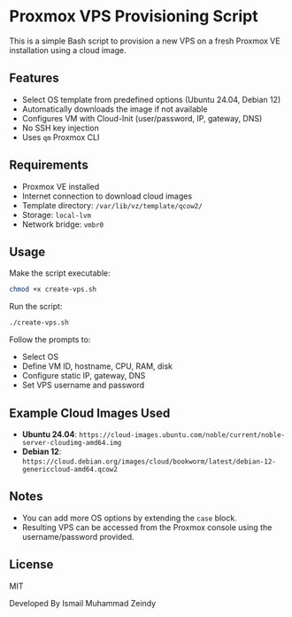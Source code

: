 # Proxmox VPS Provisioning Script

This is a simple Bash script to provision a new VPS on a fresh Proxmox VE installation using a cloud image.

## Features

- Select OS template from predefined options (Ubuntu 24.04, Debian 12)
- Automatically downloads the image if not available
- Configures VM with Cloud-Init (user/password, IP, gateway, DNS)
- No SSH key injection
- Uses `qm` Proxmox CLI

## Requirements

- Proxmox VE installed
- Internet connection to download cloud images
- Template directory: `/var/lib/vz/template/qcow2/`
- Storage: `local-lvm`
- Network bridge: `vmbr0`

## Usage

Make the script executable:

```bash
chmod +x create-vps.sh
```

Run the script:

```bash
./create-vps.sh
```

Follow the prompts to:

- Select OS
- Define VM ID, hostname, CPU, RAM, disk
- Configure static IP, gateway, DNS
- Set VPS username and password

## Example Cloud Images Used

- **Ubuntu 24.04**: `https://cloud-images.ubuntu.com/noble/current/noble-server-cloudimg-amd64.img`
- **Debian 12**: `https://cloud.debian.org/images/cloud/bookworm/latest/debian-12-genericcloud-amd64.qcow2`

## Notes

- You can add more OS options by extending the `case` block.
- Resulting VPS can be accessed from the Proxmox console using the username/password provided.

## License

MIT

Developed By Ismail Muhammad Zeindy